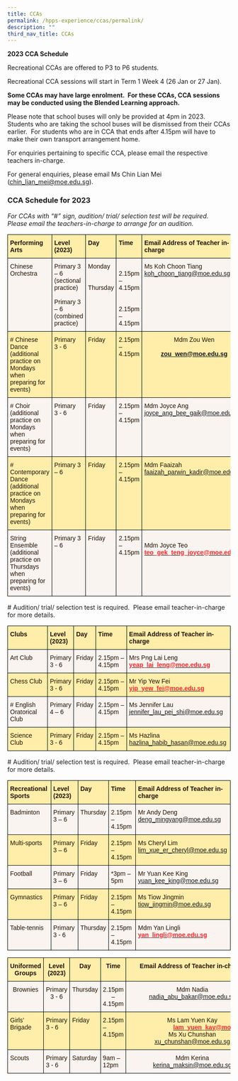 ```yaml
---
title: CCAs
permalink: /hpps-experience/ccas/permalink/
description: ""
third_nav_title: CCAs
---
```

**2023 CCA Schedule**

Recreational CCAs are offered to P3 to P6 students.

Recreational CCA sessions will start in Term 1 Week 4 (26 Jan or 27 Jan).

**Some CCAs may have large enrolment.  For these CCAs, CCA sessions may be conducted using the Blended Learning approach.**

Please note that school buses will only be provided at 4pm in 2023. Students who are taking the school buses will be dismissed from their CCAs earlier.  For students who are in CCA that ends after 4.15pm will have to make their own transport arrangement home.

For enquiries pertaining to specific CCA, please email the respective teachers in-charge.

For general enquiries, please email Ms Chin Lian Mei ([chin_lian_mei@moe.edu.sg](mailto:chin_lian_mei@moe.edu.sg)).

### CCA Schedule for 2023

_For CCAs with “#” sign, audition/ trial/ selection test will be required.  Please email the teachers-in-charge to arrange for an audition._

<style type="text/css">
.tg  {border-collapse:collapse;border-spacing:0;}
.tg td{border-color:black;border-style:solid;border-width:1px;font-family:Arial, sans-serif;font-size:14px;
  overflow:hidden;padding:10px 5px;word-break:normal;}
.tg th{border-color:black;border-style:solid;border-width:1px;font-family:Arial, sans-serif;font-size:14px;
  font-weight:normal;overflow:hidden;padding:10px 5px;word-break:normal;}
.tg .tg-2jea{background-color:#FEA;color:#241102;text-align:left;vertical-align:top}
.tg .tg-gulf{background-color:#FEA;color:#241102;font-weight:bold;text-align:left;vertical-align:top}
.tg .tg-6zfj{background-color:#F9F4F0;color:#241102;text-align:left;vertical-align:top}
.tg .tg-u1wc{background-color:#FEA;color:#241102;text-align:center;vertical-align:top}
</style>
<table class="tg">
<thead>
  <tr>
    <th class="tg-gulf">Performing Arts</th>
    <th class="tg-gulf">Level<br>(2023)</th>
    <th class="tg-gulf">Day</th>
    <th class="tg-gulf">Time</th>
    <th class="tg-gulf">Email Address of Teacher in-charge</th>
  </tr>
</thead>
<tbody>
  <tr>
    <td class="tg-6zfj">Chinese Orchestra</td>
    <td class="tg-6zfj">Primary 3 – 6<br>(sectional practice)<br> <br> Primary 3 – 6<br>(combined practice)</td>
    <td class="tg-6zfj">Monday<br> <br> <br> Thursday</td>
    <td class="tg-6zfj"> <br>2.15pm – 4.15pm <br> <br> <br>2.15pm – 4.15pm <br> </td>
    <td class="tg-6zfj">Ms Koh Choon Tiang<br><a href="mailto:koh_choon_tiang@moe.edu.sg">koh_choon_tiang@moe.edu.sg</a> <br></td>
  </tr>
  <tr>
    <td class="tg-2jea"># Chinese Dance<br>(additional practice on Mondays when preparing for events)</td>
    <td class="tg-2jea">Primary<br>3 - 6</td>
    <td class="tg-2jea">Friday</td>
    <td class="tg-2jea">2.15pm – 4.15pm </td>
    <td class="tg-u1wc"><span style="font-weight:400;font-style:normal">Mdm Zou Wen</span><br><br><a href="mailto:zou_wen@moe.edu.sg" target="_blank" rel="noopener noreferrer"><span style="font-weight:600;text-decoration:none">zou_wen@moe.edu.sg</span></a><br></td>
  </tr>
  <tr>
    <td class="tg-6zfj"># Choir<br>(additional practice on Mondays when preparing for events)</td>
    <td class="tg-6zfj">Primary<br>3 - 6</td>
    <td class="tg-6zfj">Friday</td>
    <td class="tg-6zfj">2.15pm – 4.15pm <br></td>
    <td class="tg-6zfj">Mdm Joyce Ang<br><a href="mailto:joyce_ang_bee_gaik@moe.edu.sg">joyce_ang_bee_gaik@moe.edu.sg</a> <br> </td>
  </tr>
  <tr>
    <td class="tg-2jea"># Contemporary Dance<br>(additional practice on Mondays when preparing for events)</td>
    <td class="tg-2jea">Primary 3 – 6</td>
    <td class="tg-2jea">Friday</td>
    <td class="tg-2jea">2.15pm – 4.15pm</td>
    <td class="tg-2jea">Mdm Faaizah<br><a href="mailto:faaizah_parwin_kadir@moe.edu.sg">faaizah_parwin_kadir@moe.edu.sg</a> <br> </td>
  </tr>
  <tr>
    <td class="tg-6zfj">String Ensemble<br>(additional practice on Thursdays when preparing for events)</td>
    <td class="tg-6zfj">Primary 3 – 6 </td>
    <td class="tg-6zfj">Friday</td>
    <td class="tg-6zfj">2.15pm – 4.15pm</td>
    <td class="tg-6zfj"><br>Mdm Joyce Teo <br><a href="http://teo_gek_teng_joyce@moe.edu.sg%20/" target="_blank" rel="noopener noreferrer"><span style="font-weight:600;text-decoration:none;color:#FF282A">teo_gek_teng_joyce@moe.edu.sg </span></a></td>
  </tr>
</tbody>
</table>

\# Audition/ trial/ selection test is required.  Please email teacher-in-charge for more details.

<style type="text/css">
.tg  {border-collapse:collapse;border-spacing:0;}
.tg td{border-color:black;border-style:solid;border-width:1px;font-family:Arial, sans-serif;font-size:14px;
  overflow:hidden;padding:10px 5px;word-break:normal;}
.tg th{border-color:black;border-style:solid;border-width:1px;font-family:Arial, sans-serif;font-size:14px;
  font-weight:normal;overflow:hidden;padding:10px 5px;word-break:normal;}
.tg .tg-2jea{background-color:#FEA;color:#241102;text-align:left;vertical-align:top}
.tg .tg-gulf{background-color:#FEA;color:#241102;font-weight:bold;text-align:left;vertical-align:top}
.tg .tg-6zfj{background-color:#F9F4F0;color:#241102;text-align:left;vertical-align:top}
</style>
<table class="tg">
<thead>
  <tr>
    <th class="tg-gulf">Clubs</th>
    <th class="tg-gulf">Level<br>(2023)</th>
    <th class="tg-gulf">Day</th>
    <th class="tg-gulf">Time</th>
    <th class="tg-gulf">Email Address of Teacher in-charge</th>
  </tr>
</thead>
<tbody>
  <tr>
    <td class="tg-6zfj">Art Club</td>
    <td class="tg-6zfj">Primary<br>3 - 6</td>
    <td class="tg-6zfj">Friday</td>
    <td class="tg-6zfj">2.15pm – 4.15pm</td>
    <td class="tg-6zfj">Mrs Png Lai Leng<br><a href="mailto:yeap_lai_leng@moe.edu.sg"><span style="font-weight:600;text-decoration:none;color:#FF282A">yeap_lai_leng@moe.edu.sg</span></a></td>
  </tr>
  <tr>
    <td class="tg-2jea">Chess Club</td>
    <td class="tg-2jea">Primary<br>3 - 6</td>
    <td class="tg-2jea">Friday</td>
    <td class="tg-2jea">2.15pm – 4.15pm</td>
    <td class="tg-2jea">Mr Yip Yew Fei<br><a href="mailto:yip_yew_fei@moe.edu.sg"><span style="font-weight:600;text-decoration:none;color:#FF282A">yip_yew_fei@moe.edu.sg</span></a></td>
  </tr>
  <tr>
    <td class="tg-6zfj"># English Oratorical Club</td>
    <td class="tg-6zfj">Primary<br>4 – 6</td>
    <td class="tg-6zfj">Friday</td>
    <td class="tg-6zfj">2.15pm – 4.15pm</td>
    <td class="tg-6zfj">Ms Jennifer Lau<br><a href="mailto:jennifer_lau_pei_shi@moe.edu.sg">jennifer_lau_pei_shi@moe.edu.sg</a></td>
  </tr>
  <tr>
    <td class="tg-2jea">Science Club</td>
    <td class="tg-2jea">Primary<br>3 - 6</td>
    <td class="tg-2jea">Friday</td>
    <td class="tg-2jea">2.15pm – 4.15pm</td>
    <td class="tg-2jea">Ms Hazlina<br><a href="mailto:hazlina_habib_hasan@moe.edu.sg">hazlina_habib_hasan@moe.edu.sg</a> </td>
  </tr>
</tbody>
</table>

\# Audition/ trial/ selection test is required.  Please email teacher-in-charge for more details.

<style type="text/css">
.tg  {border-collapse:collapse;border-spacing:0;}
.tg td{border-color:black;border-style:solid;border-width:1px;font-family:Arial, sans-serif;font-size:14px;
  overflow:hidden;padding:10px 5px;word-break:normal;}
.tg th{border-color:black;border-style:solid;border-width:1px;font-family:Arial, sans-serif;font-size:14px;
  font-weight:normal;overflow:hidden;padding:10px 5px;word-break:normal;}
.tg .tg-2jea{background-color:#FEA;color:#241102;text-align:left;vertical-align:top}
.tg .tg-gulf{background-color:#FEA;color:#241102;font-weight:bold;text-align:left;vertical-align:top}
.tg .tg-6zfj{background-color:#F9F4F0;color:#241102;text-align:left;vertical-align:top}
</style>
<table class="tg">
<thead>
  <tr>
    <th class="tg-gulf">Recreational Sports</th>
    <th class="tg-gulf">Level<br>(2023)</th>
    <th class="tg-gulf">Day</th>
    <th class="tg-gulf">Time</th>
    <th class="tg-gulf">Email Address of Teacher in-charge</th>
  </tr>
</thead>
<tbody>
  <tr>
    <td class="tg-6zfj">Badminton</td>
    <td class="tg-6zfj">Primary 3 – 6</td>
    <td class="tg-6zfj">Thursday</td>
    <td class="tg-6zfj">2.15pm – 4.15pm</td>
    <td class="tg-6zfj">Mr Andy Deng<br><a href="mailto:deng_mingyang@moe.edu.sg">deng_mingyang@moe.edu.sg</a> </td>
  </tr>
  <tr>
    <td class="tg-2jea">Multi-sports</td>
    <td class="tg-2jea">Primary 3 – 6</td>
    <td class="tg-2jea">Friday</td>
    <td class="tg-2jea">2.15pm – 4.15pm</td>
    <td class="tg-2jea">Ms Cheryl Lim<br><a href="mailto:lim_xue_er_cheryl@moe.edu.sg" target="_blank" rel="noopener noreferrer">lim_xue_er_cheryl@moe.edu.sg</a>    </td>
  </tr>
  <tr>
    <td class="tg-6zfj">Football</td>
    <td class="tg-6zfj">Primary 3 – 6</td>
    <td class="tg-6zfj">Friday</td>
    <td class="tg-6zfj">*3pm – 5pm</td>
    <td class="tg-6zfj">Mr Yuan Kee King<br><a href="mailto:yuan_kee_king@moe.edu.sg">yuan_kee_king@moe.edu.sg</a> </td>
  </tr>
  <tr>
    <td class="tg-2jea">Gymnastics</td>
    <td class="tg-2jea">Primary 3 – 6</td>
    <td class="tg-2jea">Friday</td>
    <td class="tg-2jea">2.15pm – 4.15pm</td>
    <td class="tg-2jea">Ms Tiow Jingmin<br><a href="mailto:tiow_jingmin@moe.edu.sg" target="_blank" rel="noopener noreferrer">tiow_jingmin@moe.edu.sg</a> </td>
  </tr>
  <tr>
    <td class="tg-6zfj">Table-tennis</td>
    <td class="tg-6zfj">Primary 3 - 6</td>
    <td class="tg-6zfj">Thursday</td>
    <td class="tg-6zfj">2.15pm – 4.15pm</td>
    <td class="tg-6zfj">Mdm Yan Lingli<br><a href="mailto:yan_lingli@moe.edu.sg" target="_blank" rel="noopener noreferrer"><span style="font-weight:600;text-decoration:none;color:#FF282A">yan_lingli@moe.edu.sg</span></a>    </td>
  </tr>
</tbody>
</table>

<style type="text/css">
.tg  {border-collapse:collapse;border-spacing:0;}
.tg td{border-color:black;border-style:solid;border-width:1px;font-family:Arial, sans-serif;font-size:14px;
  overflow:hidden;padding:10px 5px;word-break:normal;}
.tg th{border-color:black;border-style:solid;border-width:1px;font-family:Arial, sans-serif;font-size:14px;
  font-weight:normal;overflow:hidden;padding:10px 5px;word-break:normal;}
.tg .tg-2jea{background-color:#FEA;color:#241102;text-align:left;vertical-align:top}
.tg .tg-eml1{background-color:#FEA;color:#241102;font-weight:bold;text-align:center;vertical-align:top}
.tg .tg-xqb1{background-color:#F9F4F0;color:#241102;text-align:center;vertical-align:top}
.tg .tg-u1wc{background-color:#FEA;color:#241102;text-align:center;vertical-align:top}
.tg .tg-6zfj{background-color:#F9F4F0;color:#241102;text-align:left;vertical-align:top}
</style>
<table class="tg">
<thead>
  <tr>
    <th class="tg-eml1">Uniformed Groups</th>
    <th class="tg-eml1">Level (2023)</th>
    <th class="tg-eml1">Day</th>
    <th class="tg-eml1">Time</th>
    <th class="tg-eml1">Email Address of Teacher in-charge</th>
  </tr>
</thead>
<tbody>
  <tr>
    <td class="tg-xqb1">Brownies</td>
    <td class="tg-xqb1">Primary<br>3 - 6</td>
    <td class="tg-xqb1">Thursday</td>
    <td class="tg-xqb1">2.15pm – 4.15pm</td>
    <td class="tg-xqb1">Mdm Nadia<br><a href="mailto:nadia_abu_bakar@moe.edu.sg">nadia_abu_bakar@moe.edu.sg</a>  <br> </td>
  </tr>
  <tr>
    <td class="tg-2jea">Girls’ Brigade</td>
    <td class="tg-2jea">Primary<br>3 - 6</td>
    <td class="tg-2jea">Friday</td>
    <td class="tg-2jea">2.15pm – 4.15pm</td>
    <td class="tg-u1wc"> Ms Lam Yuen Kay<br>&nbsp;&nbsp;&nbsp;&nbsp;&nbsp;&nbsp;&nbsp;&nbsp;&nbsp;&nbsp;&nbsp;&nbsp;&nbsp;&nbsp;&nbsp;&nbsp;&nbsp;&nbsp;&nbsp;&nbsp;&nbsp;&nbsp;&nbsp;&nbsp;&nbsp;&nbsp;<a href="mailto:lam_yuen_kay@moe.edu.sg" target="_blank" rel="noopener noreferrer"><span style="font-weight:600;color:#FF282A">lam_yuen_kay@moe.edu.sg</span></a>                       <br>Ms Xu Chunshan<br>          <a href="mailto:xu_chunshan@moe.edu.sg" target="_blank" rel="noopener noreferrer">xu_chunshan@moe.edu.sg</a></td>
  </tr>
  <tr>
    <td class="tg-6zfj">Scouts</td>
    <td class="tg-6zfj">Primary<br>3 - 6</td>
    <td class="tg-6zfj">Saturday</td>
    <td class="tg-6zfj">9am – 12pm</td>
    <td class="tg-xqb1">Mdm Kerina<br><a href="mailto:kerina_maksin@moe.edu.sg">kerina_maksin@moe.edu.sg</a><br> </td>
  </tr>
</tbody>
</table>